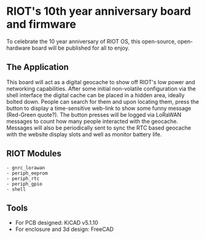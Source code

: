 # RIOT's 10th year anniversary board and firmware

To celebrate the 10 year anniversary of RIOT OS, this open-source, open-hardware board will be published for all to enjoy.

## The Application

This board will act as a digital geocache to show off RIOT's low power and networking capabilities.
After some initial non-volatile configuration via the shell interface the digital cache can be placed in a hidden area, ideally bolted down.
People can search for them and upon locating them, press the button to display a time-sensitive web-link to show some funny message (Red-Green quote?).
The button presses will be logged via LoRaWAN messages to count how many people interacted with the geocache.
Messages will also be periodically sent to sync the RTC based geocache with the website display slots and well as monitor battery life.

## RIOT Modules

```
- gnrc_lorawan
- periph_eeprom
- periph_rtc
- periph_gpio
- shell
```

## Tools

- For PCB designed: KiCAD v5.1.10
- For enclosure and 3d design: FreeCAD
